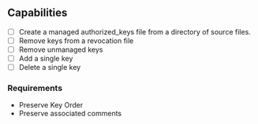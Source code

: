 

## Capabilities

- [ ] Create a managed authorized_keys file from a directory of source files.
- [ ] Remove keys from a revocation file
- [ ] Remove unmanaged keys
- [ ] Add a single key
- [ ] Delete a single key

### Requirements

- Preserve Key Order
- Preserve associated comments
